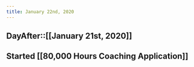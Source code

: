 ```yaml
---
title: January 22nd, 2020
---
```


## DayAfter::[[January 21st, 2020]]

## Started [[80,000 Hours Coaching Application]]

## 

